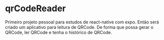 # qrCodeReader
Primeiro projeto pessoal para estudos de react-native com expo. Então será criado um aplicativo para leitura de QRCode. De forma que possa gerar o QRCode, ler QRCode e tenha o histórico de QRCode.
